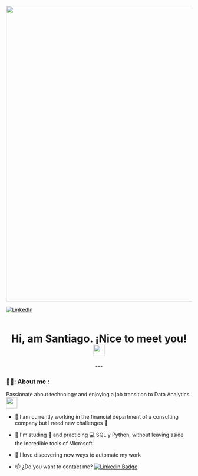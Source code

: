 <div id="header" align="center">
  <img decoding="async" src="https://github.com/santicar1809/banner_linkedin/blob/main/Banner%20para%20Linkedin%20Licenciado%20en%20marketing%20Corporativo%20Verde%20y%20blanco%20(1).png" width="800"/>
</div>

[![LinkedIn](https://img.shields.io/badge/LinkedIn-0077B5?style=for-the-badge&logo=linkedin&logoColor=white)](www.linkedin.com/in/santiago-cardenas18/)

<div id="badges" align="center">
<img decoding="async" src="https://visitor-badge-reloaded.herokuapp.com/badge?page_id=noelianav91.noelianav91&color=00cf00" alt=""/>
  <h1>
  Hi, am Santiago. ¡Nice to meet you!
  <img decoding="async" src="https://media.giphy.com/media/hvRJCLFzcasrR4ia7z/giphy.gif" width="30px"/>
</h1>
---
 <div id="header" align="left">

### 👨‍💻: About me :
 Passionate about technology and enjoying a job transition to Data Analytics<img decoding="async" src="https://media.giphy.com/media/WUlplcMpOCEmTGBtBW/giphy.gif" width="30">

* :telescope: I am currently working in the financial department of a consulting company but I need new challenges :muscle:

* :seedling: I'm studing :blue_book: and practicing :computer:  SQL y Python, without leaving aside the incredible tools of Microsoft.

* :heartbeat: I love discovering new ways to automate my work

* :mailbox: ¿Do you want to contact me? [![Linkedin Badge](https://img.shields.io/badge/-Santiago-blue?style=flat&logo=Linkedin&logoColor=white)](www.linkedin.com/in/santiago-cardenas18/)


 
<!---
santicar1809/santicar1809 is a ✨ special ✨ repository because its `README.md` (this file) appears on your GitHub profile.
You can click the Preview link to take a look at your changes.
--->
